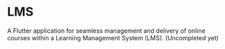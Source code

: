 # LMS
 A Flutter application for seamless management and delivery of online courses within a Learning Management System (LMS). (Uncompleted  yet)
